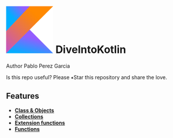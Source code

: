 # ![alt text](img/kotlin.png)  DiveIntoKotlin 

Author Pablo Perez Garcia 

Is this repo useful? Please ⭑Star this repository and share the love.

## Features 

* **[Class & Objects](features/src/main/kotlin/ClassAndObjects.kt)**
* **[Collections](features/src/main/kotlin/Collection.kt)**
* **[Extension functions](features/src/main/kotlin/ExtensionFunction.kt)**
* **[Functions](features/src/main/kotlin/Functions.kt)**
